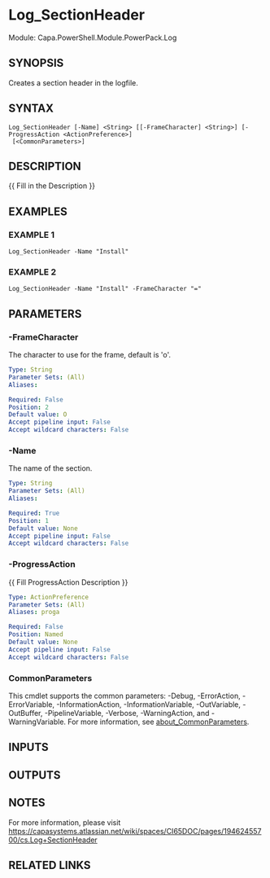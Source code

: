 # Log_SectionHeader

Module: Capa.PowerShell.Module.PowerPack.Log

## SYNOPSIS
Creates a section header in the logfile.

## SYNTAX

```
Log_SectionHeader [-Name] <String> [[-FrameCharacter] <String>] [-ProgressAction <ActionPreference>]
 [<CommonParameters>]
```

## DESCRIPTION
{{ Fill in the Description }}

## EXAMPLES

### EXAMPLE 1
```
Log_SectionHeader -Name "Install"
```

### EXAMPLE 2
```
Log_SectionHeader -Name "Install" -FrameCharacter "="
```

## PARAMETERS

### -FrameCharacter
The character to use for the frame, default is 'o'.

```yaml
Type: String
Parameter Sets: (All)
Aliases:

Required: False
Position: 2
Default value: O
Accept pipeline input: False
Accept wildcard characters: False
```

### -Name
The name of the section.

```yaml
Type: String
Parameter Sets: (All)
Aliases:

Required: True
Position: 1
Default value: None
Accept pipeline input: False
Accept wildcard characters: False
```

### -ProgressAction
{{ Fill ProgressAction Description }}

```yaml
Type: ActionPreference
Parameter Sets: (All)
Aliases: proga

Required: False
Position: Named
Default value: None
Accept pipeline input: False
Accept wildcard characters: False
```

### CommonParameters
This cmdlet supports the common parameters: -Debug, -ErrorAction, -ErrorVariable, -InformationAction, -InformationVariable, -OutVariable, -OutBuffer, -PipelineVariable, -Verbose, -WarningAction, and -WarningVariable. For more information, see [about_CommonParameters](http://go.microsoft.com/fwlink/?LinkID=113216).

## INPUTS

## OUTPUTS

## NOTES
For more information, please visit https://capasystems.atlassian.net/wiki/spaces/CI65DOC/pages/19462455700/cs.Log+SectionHeader

## RELATED LINKS
